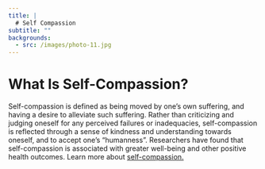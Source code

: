 ```yaml
---
title: |
  # Self Compassion
subtitle: ""
backgrounds:
  - src: /images/photo-11.jpg
---
```


# What Is Self-Compassion?

Self-compassion is defined as being moved by one’s own suffering, and having a desire to alleviate such suffering. Rather than criticizing and judging oneself for any perceived failures or inadequacies, self-compassion is reflected through a sense of kindness and understanding towards oneself, and to accept one’s “humanness”. Researchers have found that self-compassion is associated with greater well-being and other positive health outcomes. Learn more about [self-compassion.](https://self-compassion.org/the-three-elements-of-self-compassion-2/)
